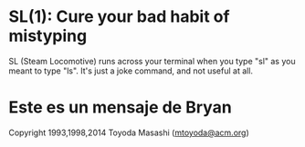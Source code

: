 SL(1): Cure your bad habit of mistyping
=======================================

SL (Steam Locomotive) runs across your terminal when you type "sl" as
you meant to type "ls". It's just a joke command, and not useful at
all.

# Este es un mensaje de Bryan
Copyright 1993,1998,2014 Toyoda Masashi (mtoyoda@acm.org)

